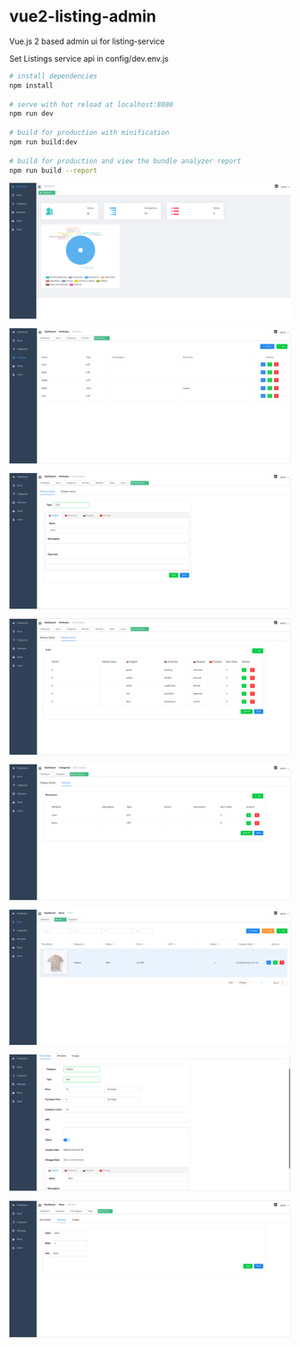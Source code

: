 # vue2-listing-admin
Vue.js 2 based admin ui for listing-service

Set Listings service api in config/dev.env.js

``` bash
# install dependencies
npm install

# serve with hot reload at localhost:8080
npm run dev

# build for production with minification
npm run build:dev

# build for production and view the bundle analyzer report
npm run build --report
```

![picture](doc/dashboard.png)

![picture](doc/attributes.png)

![picture](doc/attribute-details.png)

![picture](doc/attribute-values.png)

![picture](doc/category-attributes.png)

![picture](doc/items.png)

![picture](doc/item-details.png)

![picture](doc/item-attributes.png)

